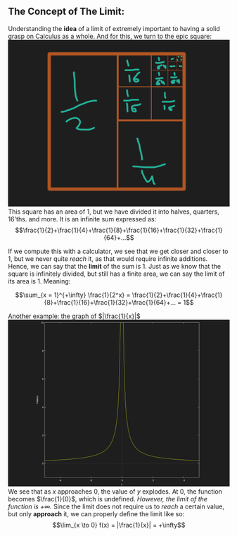 ## The Concept of The Limit: 

Understanding the **idea** of a limit of extremely important to having a solid grasp on Calculus as a whole. And for this, we turn to the epic square:
![](../Images/divided_square.png)
This square has an area of $1$, but we have divided it into halves, quarters, 16'ths. and more. It is an infinite sum expressed as:
$$\frac{1}{2}+\frac{1}{4}+\frac{1}{8}+\frac{1}{16}+\frac{1}{32}+\frac{1}{64}+...$$

If we compute this with a calculator, we see that we get closer and closer to $1$, but we never quite *reach* it, as that would require infinite additions. Hence, we can say that the **limit** of the sum is $1$. Just as we know that the square is infinitely divided, but still has a finite area, we can say the limit of its area is 1. Meaning:

$$\sum_{x = 1}^{+\infty} \frac{1}{2^x} = \frac{1}{2}+\frac{1}{4}+\frac{1}{8}+\frac{1}{16}+\frac{1}{32}+\frac{1}{64}+... = 1$$

Another example: the graph of $|\frac{1}{x}|$
![](../Images/abs_1_over_x_graph.png.png)
We see that as $x$ approaches $0$, the value of $y$ explodes. At $0$, the function becomes $\frac{1}{0}$, which is undefined. *However, the limit of the function is $+\infty$.* Since the limit does not require us to *reach* a certain value, but only **approach** it, we can properly define the limit like so:
$$\lim_{x \to 0} f(x) = |\frac{1}{x}| = +\infty$$ 

